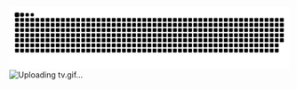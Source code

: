 ![Snake animation](https://github.com/jnthmota/jnthmota/blob/output/github-contribution-grid-snake.svg)
![Uploading tv.gif…]()
